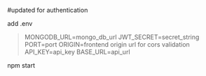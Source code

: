 #updated for authentication

add .env 

>MONGODB_URL=mongo_db_url
>JWT_SECRET=secret_string
>PORT=port
>ORIGIN=frontend origin url for cors validation
>API_KEY=api_key
>BASE_URL=api_url

npm start

